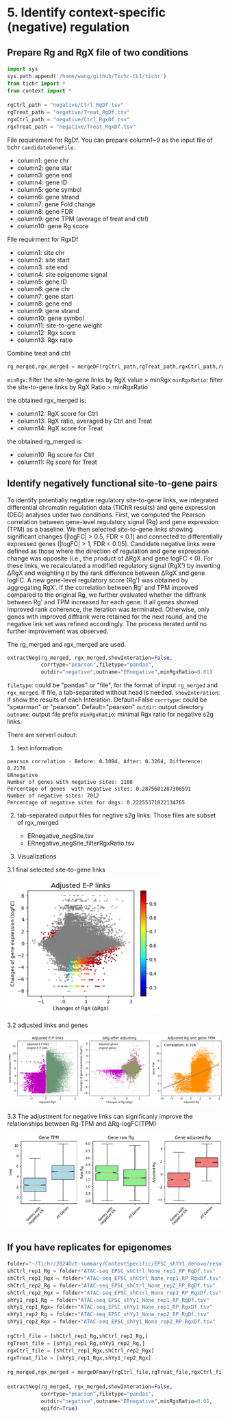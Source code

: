 # 5. Identify context-specific (negative) regulation

## Prepare Rg and RgX file of two conditions

``` python
import sys
sys.path.append('/home/wang/github/Tichr-CLI/tichr')
from tichr import *
from context import *

rgCtrl_path = "negative/Ctrl_RgDf.tsv"
rgTreat_path = "negative/Treat_RgDf.tsv"
rgxCtrl_path = "negative/Ctrl_RgxDf.tsv"
rgxTreat_path = "negative/Treat_RgxDf.tsv"
```

File requirement for RgDf. You can prepare column1~9 as the input file of tichr `candidateGeneFile`.
- column1: gene chr
- column2: gene star
- column3: gene end
- column4: gene ID
- column5: gene symbol
- column6: gene strand
- column7: gene Fold change
- column8: gene FDR
- column9: gene TPM (average of treat and ctrl)
- column10: gene Rg score

File requirment for RgxDf
- column1: site chr
- column2: site start
- column3: site end
- column4: site epigenome signal
- column5: gene ID
- column6: gene chr
- column7: gene start
- column8: gene end
- column9: gene strand
- column10: gene symbol
- column11: site-to-gene weight
- column12: Rgx score
- column13: Rgx ratio

Combine treat and ctrl

``` python
rg_merged,rgx_merged = mergeDF(rgCtrl_path,rgTreat_path,rgxCtrl_path,rgxTreat_path,minRgx=0.1,minRgxRatio=0.01)
```
`minRgx`: filter the site-to-gene links by RgX value > minRgx
`minRgxRatio`: filter the site-to-gene links by RgX Ratio > minRgxRatio

the obtained rgx_merged is:
- column12: RgX score for Ctrl
- column13: RgX ratio, averaged by Ctrl and Treat
- column14: RgX score for Treat

the obtained rg_merged is:
- column10: Rg score for Ctrl
- column11: Rg score for Treat



## Identify negatively functional site-to-gene pairs

To identify potentially negative regulatory site-to-gene links, we integrated differential chromatin regulation data (TiChR results) and gene expression (DEG) analyses under two conditions. First, we computed the Pearson correlation between gene-level regulatory signal (Rg) and gene expression (TPM) as a baseline. We then selected site-to-gene links showing significant changes (|logFC| > 0.5, FDR < 0.1) and connected to differentially expressed genes (|logFC| > 1, FDR < 0.05). Candidate negative links were defined as those where the direction of regulation and gene expression change was opposite (i.e., the product of ΔRgX and gene logFC < 0). For these links, we recalculated a modified regulatory signal (RgX') by inverting ΔRgX and weighting it by the rank difference between ΔRgX and gene logFC. A new gene-level regulatory score (Rg') was obtained by aggregating RgX'. If the correlation between Rg' and TPM improved compared to the original Rg, we further evaluated whether the diffrank between Rg' and TPM increased for each gene. If all genes showed improved rank coherence, the iteration was terminated. Otherwise, only genes with improved diffrank were retained for the next round, and the negative link set was refined accordingly. The process iterated until no further improvement was observed.

The rg_merged and rgx_merged are used.

``` python
extractNeg(rg_merged, rgx_merged,showInteration=False,
           corrtype="pearson",filetype="pandas",
           outdir="negative",outname="ERnegative",minRgxRatio=0.01)
```
`filetype`:  could be "pandas" or "file", for the format of input `rg_merged` and `rgx_merged`. If file, a tab-separated without head is needed.
`showInteration`: if show the results of each Interation. Default=False
`corrtype`: could be "spearman" or "pearson". Default="pearson"
`outdir`: output directory 
`outname`: output file prefix
`minRgxRatio`: minimal Rgx ratio for negative s2g links.

There are serverl outout:

1. text information
``` 
pearson correlation - Before: 0.1094, After: 0.3264, Difference: 0.2170
ERnegative
Number of genes with negative sites: 1108
Percentage of genes  with negative sites: 0.2875681287308591
Number of negative sites: 7012
Percentage of negative sites for degs: 0.22255371822134765
```

2. tab-separated output files for negtive s2g links. Those files are subset of rgx_merged
    - ERnegative_negSite.tsv
    - ERnegative_negSite_filterRgxRatio.tsv

3. Visualizations

3.1 final selected site-to-gene links

<img src="_static/negative/007.png" style="zoom:80%;" />

3.2 adjusted links and genes

<img src="_static/negative/008.png" style="zoom:80%;" />

3.3 The adjustment for negative links can significanly improve the relationships between Rg-TPM and ΔRg-logFC(TPM)

<img src="_static/negative/009.png" style="zoom:80%;" />


## If you have replicates for epigenomes
``` python
folder="~/Tichr/2024Oct-summary/ContextSpecific/EPSC_shYY1_denovo/resultdf_shYY1_hic/"
shCtrl_rep1_Rg = folder+"ATAC-seq_EPSC_shCtrl_None_rep1_RP_RgDf.tsv"
shCtrl_rep1_Rgx = folder+"ATAC-seq_EPSC_shCtrl_None_rep1_RP_RgxDf.tsv"
shCtrl_rep2_Rg = folder+"ATAC-seq_EPSC_shCtrl_None_rep2_RP_RgDf.tsv"
shCtrl_rep2_Rgx = folder+"ATAC-seq_EPSC_shCtrl_None_rep2_RP_RgxDf.tsv"
shYy1_rep1_Rg = folder+"ATAC-seq_EPSC_shYy1_None_rep1_RP_RgDf.tsv"
shYy1_rep1_Rgx= folder+"ATAC-seq_EPSC_shYy1_None_rep1_RP_RgxDf.tsv"
shYy1_rep2_Rg = folder+"ATAC-seq_EPSC_shYy1_None_rep2_RP_RgDf.tsv"
shYy1_rep2_Rgx = folder+"ATAC-seq_EPSC_shYy1_None_rep2_RP_RgxDf.tsv"

rgCtrl_file = [shCtrl_rep1_Rg,shCtrl_rep2_Rg,]
rgTreat_file = [shYy1_rep1_Rg,shYy1_rep2_Rg,]
rgxCtrl_file = [shCtrl_rep1_Rgx,shCtrl_rep2_Rgx]
rgxTreat_file = [shYy1_rep1_Rgx,shYy1_rep2_Rgx]

rg_merged,rgx_merged = mergeDFmany(rgCtrl_file,rgTreat_file,rgxCtrl_file,rgxTreat_file,minRgx=0.1,minRgxRatio=0.01)

extractNeg(rg_merged, rgx_merged,showInteration=False,
           corrtype="pearson",filetype="pandas",
           outdir="negative",outname="ERnegative",minRgxRatio=0.01,
           epifdr=True)
           
```